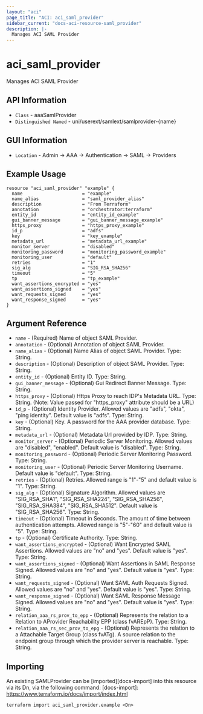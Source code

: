```yaml
---
layout: "aci"
page_title: "ACI: aci_saml_provider"
sidebar_current: "docs-aci-resource-saml_provider"
description: |-
  Manages ACI SAML Provider
---
```


# aci_saml_provider #

Manages ACI SAML Provider

## API Information ##

* `Class` - aaaSamlProvider
* `Distinguished Named` - uni/userext/samlext/samlprovider-{name}

## GUI Information ##

* `Location` - Admin -> AAA -> Authentication -> SAML -> Providers


## Example Usage ##

```hcl
resource "aci_saml_provider" "example" {
  name                      = "example"
  name_alias                = "saml_provider_alias"
  description               = "From Terraform"
  annotation                = "orchestrator:terraform"
  entity_id                 = "entity_id_example" 
  gui_banner_message        = "gui_banner_message_example"
  https_proxy               = "https_proxy_example"
  id_p                      = "adfs"
  key                       = "key_example"
  metadata_url              = "metadata_url_example"
  monitor_server            = "disabled"
  monitoring_password       = "monitoring_password_example"
  monitoring_user           = "default"
  retries                   = "1"
  sig_alg                   = "SIG_RSA_SHA256"
  timeout                   = "5"
  tp                        = "tp_example"
  want_assertions_encrypted = "yes"
  want_assertions_signed    = "yes"
  want_requests_signed      = "yes"
  want_response_signed      = "yes"
}
```

## Argument Reference ##


* `name` - (Required) Name of object SAML Provider.
* `annotation` - (Optional) Annotation of object SAML Provider.
* `name_alias` - (Optional) Name Alias of object SAML Provider. Type: String.
* `description` - (Optional) Description of object SAML Provider. Type: String.
* `entity_id` - (Optional) Entity ID. Type: String.
* `gui_banner_message` - (Optional) Gui Redirect Banner Message. Type: String.
* `https_proxy` - (Optional) Https Proxy to reach IDP's Metadata URL. Type: String. (Note: Value passed for "https_proxy" attribute should be a URL)
* `id_p` - (Optional) Identity Provider. Allowed values are "adfs", "okta", "ping identity". Default value is "adfs". Type: String.
* `key` - (Optional) Key. A password for the AAA provider database. Type: String.
* `metadata_url` - (Optional) Metadata Url provided by IDP. Type: String.
* `monitor_server` - (Optional) Periodic Server Monitoring. Allowed values are "disabled", "enabled". Default value is "disabled". Type: String.
* `monitoring_password` - (Optional) Periodic Server Monitoring Password. Type: String.
* `monitoring_user` - (Optional) Periodic Server Monitoring Username. Default value is "default". Type: String.
* `retries` - (Optional) Retries. Allowed range is "1"-"5" and default value is "1". Type: String.
* `sig_alg` - (Optional) Signature Algorithm. Allowed values are "SIG_RSA_SHA1", "SIG_RSA_SHA224", "SIG_RSA_SHA256", "SIG_RSA_SHA384", "SIG_RSA_SHA512". Default value is "SIG_RSA_SHA256". Type: String.
* `timeout` - (Optional) Timeout in Seconds. The amount of time between authentication attempts. Allowed range is "5"-"60" and default value is "5". Type: String.
* `tp` - (Optional) Certificate Authority. Type: String.
* `want_assertions_encrypted` - (Optional) Want Encrypted SAML Assertions. Allowed values are "no" and "yes". Default value is "yes". Type: String.
* `want_assertions_signed` - (Optional) Want Assertions in SAML Response Signed. Allowed values are "no" and "yes". Default value is "yes". Type: String.
* `want_requests_signed` - (Optional) Want SAML Auth Requests Signed. Allowed values are "no" and "yes". Default value is "yes". Type: String.
* `want_response_signed` - (Optional) Want SAML Response Message Signed. Allowed values are "no" and "yes". Default value is "yes". Type: String.
* `relation_aaa_rs_prov_to_epp` - (Optional) Represents the relation to a Relation to AProvider Reachability EPP (class fvAREpP). Type: String.
* `relation_aaa_rs_sec_prov_to_epg` - (Optional) Represents the relation to a Attachable Target Group (class fvATg). A source relation to the endpoint group through which the provider server is reachable. Type: String.



## Importing ##

An existing SAMLProvider can be [imported][docs-import] into this resource via its Dn, via the following command:
[docs-import]: https://www.terraform.io/docs/import/index.html


```
terraform import aci_saml_provider.example <Dn>
```